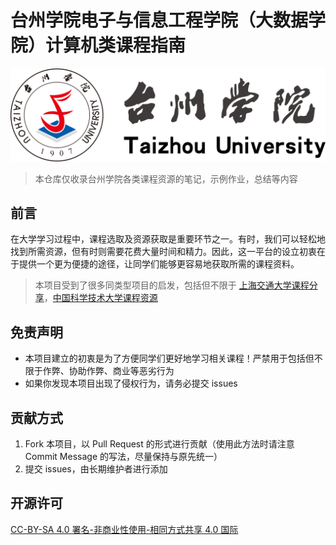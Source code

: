 # 台州学院电子与信息工程学院（大数据学院）计算机类课程指南

<div style="text-align: center;">
    <img src="_assets/full.svg" alt="logo" />
</div>

> 本仓库仅收录台州学院各类课程资源的笔记，示例作业，总结等内容

## 前言

在大学学习过程中，课程选取及资源获取是重要环节之一。有时，我们可以轻松地找到所需资源，但有时则需要花费大量时间和精力。因此，这一平台的设立初衷在于提供一个更为便捷的途径，让同学们能够更容易地获取所需的课程资料。

> 本项目受到了很多同类型项目的启发，包括但不限于 [上海交通大学课程分享](https://github.com/kxxwz/SJTU-Courses)，[中国科学技术大学课程资源](https://github.com/USTC-Resource/USTC-Course)

## 免责声明

- 本项目建立的初衷是为了方便同学们更好地学习相关课程！严禁用于包括但不限于作弊、协助作弊、商业等恶劣行为
- 如果你发现本项目出现了侵权行为，请务必提交 issues

## 贡献方式

1. Fork 本项目，以 Pull Request 的形式进行贡献（使用此方法时请注意 Commit Message 的写法，尽量保持与原先统一）
2. 提交 issues，由长期维护者进行添加

## 开源许可

[CC-BY-SA 4.0 署名-非商业性使用-相同方式共享 4.0 国际](https://creativecommons.org/licenses/by-nc-sa/4.0/deed.zh-hans)